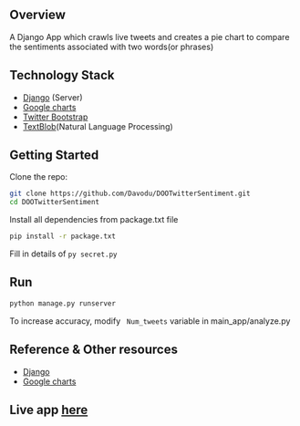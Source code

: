 ## Overview
A Django App which crawls live tweets and creates a pie chart to compare the sentiments associated with two words(or phrases) 

## Technology Stack
- [Django](https://www.djangoproject.com/) (Server)
- [Google charts](https://developers.google.com/chart/interactive/docs/reference) 
- [Twitter Bootstrap](http://getbootstrap.com/)
- [TextBlob](https://textblob.readthedocs.io/en/dev/)(Natural Language Processing)

## Getting Started
Clone the repo:
```sh
git clone https://github.com/Davodu/DOOTwitterSentiment.git
cd DOOTwitterSentiment
```
Install all dependencies from package.txt file
```sh
pip install -r package.txt
```
Fill in details of ```py secret.py```

## Run

```sh
python manage.py runserver
```
To increase accuracy, modify ``` Num_tweets``` variable in  main_app/analyze.py

## Reference & Other resources
- [Django](https://www.djangoproject.com/ ) <br>
- [Google charts](https://developers.google.com/chart/interactive/docs/reference)

## Live app [here](http://davodu.pythonanywhere.com/main_app/home/) 
